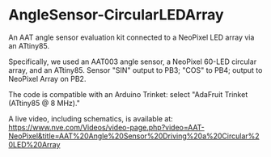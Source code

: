 # AngleSensor-CircularLEDArray
An AAT angle sensor evaluation kit connected to a NeoPixel LED array via an ATtiny85.

Specifically, we used an AAT003 angle sensor, a NeoPixel 60-LED circular array, and an ATtiny85.
Sensor "SIN" output to PB3; "COS" to PB4; output to NeoPixel Array on PB2.

The code is compatible with an Arduino Trinket: select "AdaFruit Trinket (ATtiny85 @ 8 MHz)."

A live video, including schematics, is available at: https://www.nve.com/Videos/video-page.php?video=AAT-NeoPixel&title=AAT%20Angle%20Sensor%20Driving%20a%20Circular%20LED%20Array
